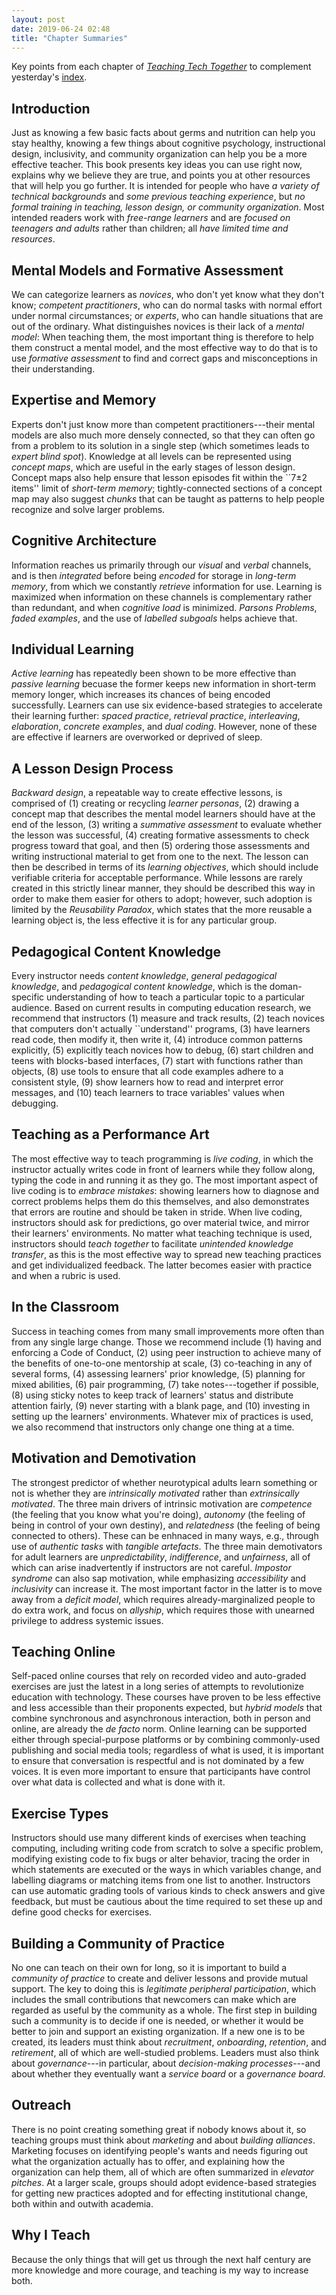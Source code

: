 ```yaml
---
layout: post
date: 2019-06-24 02:48
title: "Chapter Summaries"
---
```


Key points from each chapter of *[Teaching Tech Together](http://teachtogether.tech)*
to complement yesterday's [index]({{site.github.url}}/2019/06/23/t3-index.html).

## Introduction

Just as knowing a few basic facts about germs and nutrition can help you stay healthy,
knowing a few things about cognitive psychology,
instructional design,
inclusivity,
and community organization
can help you be a more effective teacher.
This book presents key ideas you can use right now,
explains why we believe they are true,
and points you at other resources that will help you go further.
It is intended for people who have *a variety of technical backgrounds*
and *some previous teaching experience*,
but *no formal training in teaching, lesson design, or community organization*.
Most intended readers work with *free-range learners*
and are *focused on teenagers and adults*
rather than children;
all *have limited time and resources*.

## Mental Models and Formative Assessment

We can categorize learners as *novices*,
who don't yet know what they don't know;
*competent practitioners*,
who can do normal tasks with normal effort under normal circumstances;
or *experts*,
who can handle situations that are out of the ordinary.
What distinguishes novices is their lack of a *mental model*:
When teaching them,
the most important thing is therefore to help them construct a mental model,
and the most effective way to do that is to use *formative assessment*
to find and correct gaps and misconceptions in their understanding.

## Expertise and Memory

Experts don't just know more than competent practitioners---their mental models
are also much more densely connected,
so that they can often go from a problem to its solution in a single step
(which sometimes leads to *expert blind spot*).
Knowledge at all levels can be represented using *concept maps*,
which are useful in the early stages of lesson design.
Concept maps also help ensure that lesson episodes fit within
the ``7±2 items'' limit of *short-term memory*;
tightly-connected sections of a concept map may also suggest *chunks*
that can be taught as patterns to help people recognize and solve larger problems.

## Cognitive Architecture

Information reaches us primarily through our *visual* and *verbal* channels,
and is then *integrated* before being *encoded* for storage in *long-term memory*,
from which we constantly *retrieve* information for use.
Learning is maximized when information on these channels is complementary rather than redundant,
and when *cognitive load* is minimized.
*Parsons Problems*,
*faded examples*,
and the use of *labelled subgoals* helps achieve that.

## Individual Learning

*Active learning* has repeatedly been shown to be more effective than *passive learning*
becuase the former keeps new information in short-term memory longer,
which increases its chances of being encoded successfully.
Learners can use six evidence-based strategies to accelerate their learning further:
*spaced practice*,
*retrieval practice*,
*interleaving*,
*elaboration*,
*concrete examples*,
and *dual coding*.
However,
none of these are effective if learners are overworked or deprived of sleep.

## A Lesson Design Process

*Backward design*,
a repeatable way to create effective lessons,
is comprised of (1) creating or recycling *learner personas*,
(2) drawing a concept map that describes the mental model learners should have at the end of the lesson,
(3) writing a *summative assessment* to evaluate whether the lesson was successful,
(4) creating formative assessments to check progress toward that goal,
and then (5) ordering those assessments and writing instructional material to get from one to the next.
The lesson can then be described in terms of its *learning objectives*,
which should include verifiable criteria for acceptable performance.
While lessons are rarely created in this strictly linear manner,
they should be described this way in order to make them easier for others to adopt;
however,
such adoption is limited by the *Reusability Paradox*,
which states that the more reusable a learning object is,
the less effective it is for any particular group.

## Pedagogical Content Knowledge

Every instructor needs *content knowledge*,
*general pedagogical knowledge*,
and *pedagogical content knowledge*,
which is the doman-specific understanding of how to teach a particular topic to a particular audience.
Based on current results in computing education research,
we recommend that instructors (1) measure and track results,
(2) teach novices that computers don't actually ``understand'' programs,
(3) have learners read code, then modify it, then write it,
(4) introduce common patterns explicitly,
(5) explicitly teach novices how to debug,
(6) start children and teens with blocks-based interfaces,
(7) start with functions rather than objects,
(8) use tools to ensure that all code examples adhere to a consistent style,
(9) show learners how to read and interpret error messages, and
(10) teach learners to trace variables' values when debugging.

## Teaching as a Performance Art

The most effective way to teach programming is *live coding*,
in which the instructor actually writes code in front of learners
while they follow along,
typing the code in and running it as they go.
The most important aspect of live coding is to *embrace mistakes*:
showing learners how to diagnose and correct problems helps them do this themselves,
and also demonstrates that errors are routine and should be taken in stride.
When live coding,
instructors should ask for predictions,
go over material twice,
and mirror their learners' environments.
No matter what teaching technique is used,
instructors should *teach together*
to facilitate *unintended knowledge transfer*,
as this is the most effective way to spread new teaching practices
and get individualized feedback.
The latter becomes easier with practice and when a rubric is used.

## In the Classroom

Success in teaching comes from many small improvements more often than from any single large change.
Those we recommend include
(1) having and enforcing a Code of Conduct,
(2) using peer instruction to achieve many of the benefits of one-to-one mentorship at scale,
(3) co-teaching in any of several forms,
(4) assessing learners' prior knowledge,
(5) planning for mixed abilities,
(6) pair programming,
(7) take notes---together if possible,
(8) using sticky notes to keep track of learners' status and distribute attention fairly,
(9) never starting with a blank page, and 
(10) investing in setting up the learners' environments.
Whatever mix of practices is used,
we also recommend that instructors only change one thing at a time.

## Motivation and Demotivation

The strongest predictor of whether neurotypical adults learn something or not
is whether they are *intrinsically motivated* rather than *extrinsically motivated*.
The three main drivers of intrinsic motivation are
*competence* (the feeling that you know what you're doing),
*autonomy* (the feeling of being in control of your own destiny),
and *relatedness* (the feeling of being connected to others).
These can be enhnaced in many ways,
e.g., through use of *authentic tasks* with *tangible artefacts*.
The three main demotivators for adult learners are *unpredictability*,
*indifference*,
and *unfairness*,
all of which can arise inadvertently if instructors are not careful.
*Impostor syndrome* can also sap motivation,
while emphasizing *accessibility* and *inclusivity* can increase it.
The most important factor in the latter is to move away from a *deficit model*,
which requires already-marginalized people to do extra work,
and focus on *allyship*,
which requires those with unearned privilege to address systemic issues.

## Teaching Online

Self-paced online courses that rely on recorded video and auto-graded exercises
are just the latest in a long series of attempts to revolutionize education with technology.
These courses have proven to be less effective and less accessible than their proponents expected,
but *hybrid models* that combine synchronous and asynchronous interaction,
both in person and online,
are already the *de facto* norm.
Online learning can be supported either through special-purpose platforms
or by combining commonly-used publishing and social media tools;
regardless of what is used,
it is important to ensure that conversation is respectful and is not dominated by a few voices.
It is even more important to ensure that participants have control over
what data is collected and what is done with it.

## Exercise Types

Instructors should use many different kinds of exercises when teaching computing,
including writing code from scratch to solve a specific problem,
modifying existing code to fix bugs or alter behavior,
tracing the order in which statements are executed or the ways in which variables change,
and labelling diagrams or matching items from one list to another.
Instructors can use automatic grading tools of various kinds to check answers and give feedback,
but must be cautious about the time required to set these up and define good checks for exercises.

## Building a Community of Practice

No one can teach on their own for long,
so it is important to build a *community of practice*
to create and deliver lessons and provide mutual support.
The key to doing this is *legitimate peripheral participation*,
which includes the small contributions that newcomers can make
which are regarded as useful by the community as a whole.
The first step in building such a community is to decide if one is needed,
or whether it would be better to join and support an existing organization.
If a new one is to be created,
its leaders must think about *recruitment*, *onboarding*, *retention*, and *retirement*,
all of which are well-studied problems.
Leaders must also think about *governance*---in particular,
about *decision-making processes*---and
about whether they eventually want a *service board* or a *governance board*.

## Outreach

There is no point creating something great if nobody knows about it,
so teaching groups must think about *marketing* and about *building alliances*.
Marketing focuses on identifying people's wants and needs
figuring out what the organization actually has to offer,
and explaining how the organization can help them,
all of which are often summarized in *elevator pitches*.
At a larger scale,
groups should adopt evidence-based strategies for getting new practices adopted
and for effecting institutional change,
both within and outwith academia.

## Why I Teach

Because the only things that will get us through the next half century are more knowledge and more courage,
and teaching is my way to increase both.
